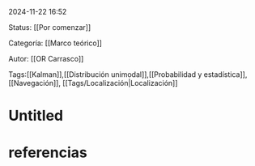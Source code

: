 2024-11-22 16:52

Status: [[Por comenzar]] 

Categoría: [[Marco teórico]]

Autor: [[OR Carrasco]]

Tags:[[Kalman]],[[Distribución unimodal]],[[Probabilidad y estadística]], [[Navegación]], [[Tags/Localización|Localización]]


# Untitled


# referencias
